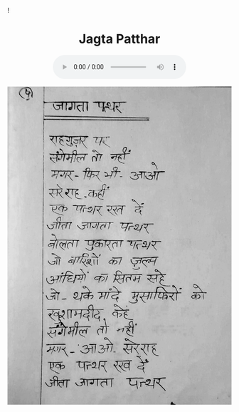 !<center>
<h1> Jagta Patthar </h1>
<figure>
    <audio
       controls
       src="./jagtaPatthar.mp3">
          Your browser does not support the
          <code>audio</code> element.
    </audio>
</figure>

![](./4_jagtaPatthar.jpg)
</center>


